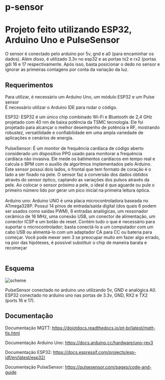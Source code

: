 # p-sensor

<h1>Projeto feito utilizando ESP32, Arduino Uno e PulseSensor</h1>
O sensor é conectado pelo arduino por 5v, gnd e a0 (para encaminhar os dados). Além disso, é utilizado 3.3v no esp32 e as portas tx2 e rx2 (portas gdi 16 e 17 respectivamente. Após isso, basta posicionar o dedo no sensor e ignorar as primeiras contagens por conta da variação da luz.

## Requerimentos
Para utilizar, é necessário um Arduíno Uno, um módulo ESP32 e um Pulse sensor</br>
É necessário utilizar o Arduino IDE para rodar o código.</br>

ESP32:
ESP32 é um único chip combinado Wi-Fi e Bluetooth de 2,4 GHz projetado com 40 nm de baixa potência da TSMC tecnologia. Ele foi projetado para alcançar o melhor desempenho de potência e RF, mostrando robustez, versatilidade e confiabilidade em uma ampla variedade de aplicações e cenários de energia.</br>
</br>
PulseSensor:
É um monitor de frequência cardíaca de código aberto considerado um dispositivo PPG usado para monitorar a frequência cardíaca não invasiva. Ele mede os batimentos cardíacos em tempo real e calcula o BPM com o auxílio de algoritmos implementados pelo Arduino. Este sensor possui dois lados, o frontal que tem formato de coração é o lado a ser fixado na pele. O sensor faz a conversão dos dados obtidos através do sensor óptico, captando as variações dos pulsos através da pele. Ao colocar o sensor próximo a pele, o ideal é que aguarde ou pule o primeiro número lido por gerar um pico inicial na primeira leitura óptica. </br>
</br>
Arduino uno:
Arduino UNO é uma placa microcontroladora baseada no ATmega328P. Possui 14 pinos de entrada/saída digital (dos quais 6 podem ser usados como saídas PWM), 6 entradas analógicas, um ressonador cerâmico de 16 MHz, uma conexão USB, um conector de alimentação, um conector ICSP e um botão de reset. Contém tudo o que é necessário para suportar o microcontrolador; basta conectá-lo a um computador com um cabo USB ou alimentá-lo com um adaptador CA para CC ou bateria para começar. Você pode mexer sem 3 se preocupar muito em fazer algo errado, na pior das hipóteses, é possível substituir o chip de maneira barata e recomeçar</br>
</br>
## Esquema

![scheme](https://github.com/hygor-gomes/p-sensor/assets/110134036/9d44b4fb-284a-4cc2-ba88-b2f14524bde8)</br>

PulseSensor conectado no arduino uno utilizando 5v, GND e analógica A0. ESP32 conectado no arduino uno nas portas de 3.3v, GND, RX2 e TX2 (ports 16 e 17).

## Documentação

Documentação MQTT: https://dojotdocs.readthedocs.io/pt-br/latest/mqtt-tls.html</br>

Documentação Arduino Uno: https://docs.arduino.cc/hardware/uno-rev3</br>

Documentação ESP32: https://docs.espressif.com/projects/esp-idf/en/latest/esp32/</br>

Documentação PulseSensor: https://pulsesensor.com/pages/code-and-guide</br>
